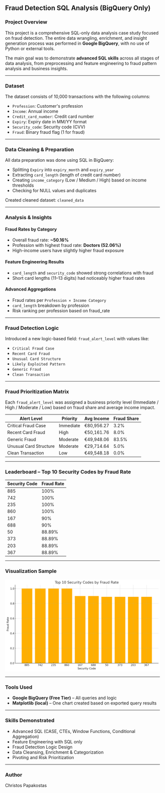 ## Fraud Detection SQL Analysis (BigQuery Only)

### Project Overview
This project is a comprehensive SQL-only data analysis case study focused on fraud detection. The entire data wrangling, enrichment, and insight generation process was performed in **Google BigQuery**, with no use of Python or external tools.

The main goal was to demonstrate **advanced SQL skills** across all stages of data analysis, from preprocessing and feature engineering to fraud pattern analysis and business insights.

---

### Dataset
The dataset consists of 10,000 transactions with the following columns:
- `Profession`: Customer's profession  
- `Income`: Annual income  
- `Credit_card_number`: Credit card number  
- `Expiry`: Expiry date in MM/YY format  
- `Security_code`: Security code (CVV)  
- `Fraud`: Binary fraud flag (1 for fraud)  

---

### Data Cleaning & Preparation
All data preparation was done using SQL in BigQuery:
- Splitting `Expiry` into `expiry_month` and `expiry_year`
- Extracting `card_length` (length of credit card number)
- Creating `income_category` (Low / Medium / High) based on income thresholds
- Checking for NULL values and duplicates

Created cleaned dataset: `cleaned_data`

---

### Analysis & Insights

#### Fraud Rates by Category
- Overall fraud rate: **~50.16%**
- Profession with highest fraud rate: **Doctors (52.06%)**
- High-income users have slightly higher fraud exposure

#### Feature Engineering Results
- `card_length` and `security_code` showed strong correlations with fraud
- Short card lengths (11–13 digits) had noticeably higher fraud rates

#### Advanced Aggregations
- Fraud rates per `Profession × Income Category`
- `card_length` breakdown by profession
- Risk ranking per profession based on fraud_rate

---

### Fraud Detection Logic
Introduced a new logic-based field: `fraud_alert_level` with values like:
- `Critical Fraud Case`
- `Recent Card Fraud`
- `Unusual Card Structure`
- `Likely Exploited Pattern`
- `Generic Fraud`
- `Clean Transaction`

---

### Fraud Prioritization Matrix
Each `fraud_alert_level` was assigned a business priority level (Immediate / High / Moderate / Low) based on fraud share and average income impact.

| Alert Level               | Priority | Avg Income | Fraud Share |
|--------------------------|----------|------------|-------------|
| Critical Fraud Case      | Immediate| €80,956.27 | 3.2%        |
| Recent Card Fraud        | High     | €50,161.76 | 8.0%        |
| Generic Fraud            | Moderate | €49,948.06 | 83.5%       |
| Unusual Card Structure   | Moderate | €29,714.64 | 5.0%        |
| Clean Transaction        | Low      | €49,548.18 | 0.0%        |

---

### Leaderboard – Top 10 Security Codes by Fraud Rate

| Security Code | Fraud Rate |
|---------------|------------|
| 885           | 100%       |
| 742           | 100%       |
| 235           | 100%       |
| 860           | 100%       |
| 167           | 90%        |
| 688           | 90%        |
| 50            | 88.89%     |
| 373           | 88.89%     |
| 203           | 88.89%     |
| 367           | 88.89%     |

---

### Visualization Sample

![Top 10 Security Codes Fraud Rate](images/security_code_leaderboard.png)

---

### Tools Used
- **Google BigQuery (Free Tier)** – All queries and logic
- **Matplotlib (local)** – One chart created based on exported query results

---

### Skills Demonstrated
- Advanced SQL (CASE, CTEs, Window Functions, Conditional Aggregation)
- Feature Engineering with SQL only
- Fraud Detection Logic Design
- Data Cleansing, Enrichment & Categorization
- Pivoting and Risk Prioritization

---

### Author
Christos Papakostas
